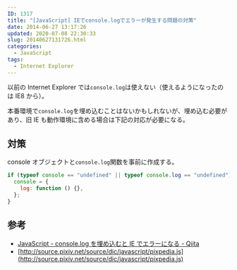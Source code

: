 ```yaml
---
ID: 1317
title: "[JavaScript] IEでconsole.logでエラーが発生する問題の対策"
date: 2014-06-27 13:17:26
updated: 2020-07-08 22:30:33
slug: 20140627131726.html
categories:
  - JavaScript
tags:
  - Internet Explorer
---
```


以前の Internet Explorer では`console.log`は使えない（使えるようになったのは IE8 から）。

本番環境で`console.log`を埋め込むことはないかもしれないが、埋め込む必要があり、旧 IE も動作環境に含める場合は下記の対応が必要になる。

<!--more-->

## 対策

console オブジェクトと`console.log`関数を事前に作成する。

```js
if (typeof console == "undefined" || typeof console.log == "undefined") {
  console = {
    log: function () {},
  };
}
```

## 参考

- [JavaScript - console.log を埋め込むと IE でエラーになる - Qiita](http://qiita.com/1987yama3/items/c761cfc241033ffbfab5)
- [http://source.pixiv.net/source/dic/javascript/pixpedia.js](http://source.pixiv.net/source/dic/javascript/pixpedia.js)
